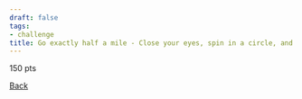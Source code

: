 ```yaml
---
draft: false
tags:
- challenge
title: Go exactly half a mile - Close your eyes, spin in a circle, and point in a random direction. You must go as close as possible (on publicly-accessible land) to the location exactly half a mile in that direction.
---
```

150 pts

[Back](https://shadybraden.com/jetlag) 
